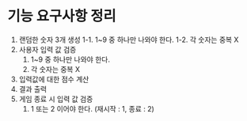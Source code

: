 # 기능 요구사항 정리
1. 랜덤한 숫자 3개 생성
   1-1. 1~9 중 하나만 나와야 한다.
   1-2. 각 숫자는 중복 X
2. 사용자 입력 값 검증
    1. 1~9 중 하나만 나와야 한다.
    2. 각 숫자는 중복 X
3. 입력값에 대한 점수 계산
4. 결과 출력
5. 게임 종료 시 입력 값 검증
    1. 1 또는 2 이어야 한다. (재시작 : 1, 종료 : 2)